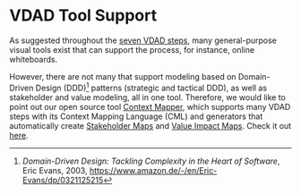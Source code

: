 # VDAD Tool Support

As suggested throughout the [seven VDAD steps](./process/README.md), many general-purpose visual tools exist that can support the process, for instance, online whiteboards. 

However, there are not many that support modeling based on Domain-Driven Design (DDD)[^1] patterns (strategic and tactical DDD), as well as stakeholder and value modeling, all in one tool. Therefore, we would like to point out our open source tool [Context Mapper](https://contextmapper.org), which supports many VDAD steps with its Context Mapping Language (CML) and generators that automatically create [Stakeholder Maps](./practices/stakeholder-mapping.md) and [Value Impact Maps](./practices/value-impact-mapping.md). Check it out [here](https://contextmapper.org/docs/vdad-support).

[^1]: _Domain-Driven Design: Tackling Complexity in the Heart of Software_, Eric Evans, 2003, <https://www.amazon.de/-/en/Eric-Evans/dp/0321125215>
